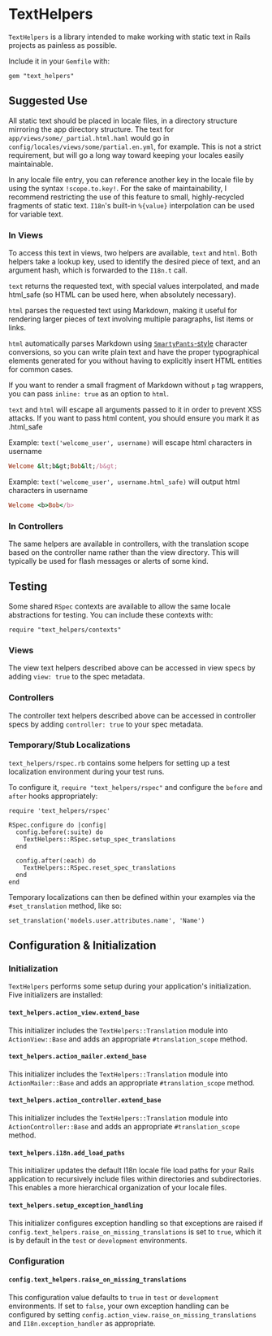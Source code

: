# TextHelpers

`TextHelpers` is a library intended to make working with static text in Rails projects as painless as possible.

Include it in your `Gemfile` with:

```
gem "text_helpers"
```

## Suggested Use

All static text should be placed in locale files, in a directory structure mirroring the app directory structure. The text for `app/views/some/_partial.html.haml` would go in `config/locales/views/some/partial.en.yml`, for example. This is not a strict requirement, but will go a long way toward keeping your locales easily maintainable.

In any locale file entry, you can reference another key in the locale file by using the syntax `!scope.to.key!`. For the sake of maintainability, I recommend restricting the use of this feature to small, highly-recycled fragments of static text. `I18n`'s built-in `%{value}` interpolation can be used for variable text.

### In Views

To access this text in views, two helpers are available, `text` and `html`. Both helpers take a lookup key, used to identify the desired piece of text, and an argument hash, which is forwarded to the `I18n.t` call.

`text` returns the requested text, with special values interpolated, and made html_safe (so HTML can be used here, when absolutely necessary).

`html` parses the requested text using Markdown, making it useful for rendering larger pieces of text involving multiple paragraphs, list items or links.

`html` automatically parses Markdown using [`SmartyPants`-style](http://daringfireball.net/projects/smartypants/) character conversions, so you can write plain text and have the proper typographical elements generated for you without having to explicitly insert HTML entities for common cases.

If you want to render a small fragment of Markdown without `p` tag wrappers, you can pass `inline: true` as an option to `html`.

`text` and `html` will escape all arguments passed to it in order to prevent XSS attacks. If you want to pass html content, you should ensure you mark it as .html_safe

Example: `text('welcome_user', username)` will escape html characters in username
```ruby
Welcome &lt;b&gt;Bob&lt;/b&gt;
```

Example: `text('welcome_user', username.html_safe)` will output html characters in username
```ruby
Welcome <b>Bob</b>
```

### In Controllers

The same helpers are available in controllers, with the translation scope based on the controller name rather than the view directory. This will typically be used for flash messages or alerts of some kind.

## Testing

Some shared `RSpec` contexts are available to allow the same locale abstractions for testing. You can include these contexts with:

```
require "text_helpers/contexts"
```

### Views

The view text helpers described above can be accessed in view specs by adding `view: true` to the spec metadata.

### Controllers

The controller text helpers described above can be accessed in controller specs by adding `controller: true` to your spec metadata.

### Temporary/Stub Localizations

`text_helpers/rspec.rb` contains some helpers for setting up a test localization environment during your test runs.

To configure it, `require "text_helpers/rspec"` and configure the `before` and
`after` hooks appropriately:

```
require 'text_helpers/rspec'

RSpec.configure do |config|
  config.before(:suite) do
    TextHelpers::RSpec.setup_spec_translations
  end

  config.after(:each) do
    TextHelpers::RSpec.reset_spec_translations
  end
end
```

Temporary localizations can then be defined within your examples via the
`#set_translation` method, like so:

```
set_translation('models.user.attributes.name', 'Name')
```

## Configuration & Initialization

### Initialization

`TextHelpers` performs some setup during your application's initialization. Five initializers are installed:

#### `text_helpers.action_view.extend_base`

This initializer includes the `TextHelpers::Translation` module into `ActionView::Base` and adds an appropriate `#translation_scope` method.

#### `text_helpers.action_mailer.extend_base`

This initializer includes the `TextHelpers::Translation` module into `ActionMailer::Base` and adds an appropriate `#translation_scope` method.

#### `text_helpers.action_controller.extend_base`

This initializer includes the `TextHelpers::Translation` module into `ActionController::Base` and adds an appropriate `#translation_scope` method.

#### `text_helpers.i18n.add_load_paths`

This initializer updates the default I18n locale file load paths for your Rails application to recursively include files within directories and subdirectories. This enables a more hierarchical organization of your locale files.

#### `text_helpers.setup_exception_handling`

This initializer configures exception handling so that exceptions are raised if `config.text_helpers.raise_on_missing_translations` is set to `true`, which it is by default in the `test` or `development` environments.

### Configuration

#### `config.text_helpers.raise_on_missing_translations`

This configuration value defaults to `true` in `test` or `development` environments. If set to `false`, your own exception handling can be configured by setting `config.action_view.raise_on_missing_translations` and `I18n.exception_handler` as appropriate.
